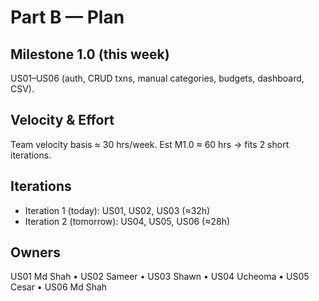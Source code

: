 # Part B — Plan

## Milestone 1.0 (this week)
US01–US06 (auth, CRUD txns, manual categories, budgets, dashboard, CSV).

## Velocity & Effort
Team velocity basis ≈ 30 hrs/week. Est M1.0 ≈ 60 hrs → fits 2 short iterations.

## Iterations
- Iteration 1 (today): US01, US02, US03 (≈32h)
- Iteration 2 (tomorrow): US04, US05, US06 (≈28h)

## Owners
US01 Md Shah • US02 Sameer • US03 Shawn • US04 Ucheoma • US05 Cesar • US06 Md Shah
